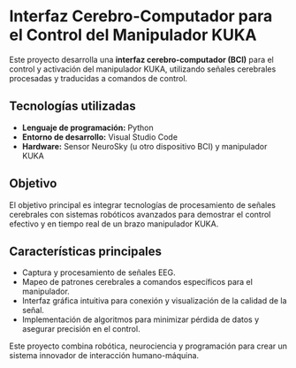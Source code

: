 # Interfaz Cerebro-Computador para el Control del Manipulador KUKA

Este proyecto desarrolla una **interfaz cerebro-computador (BCI)** para el control y activación del manipulador KUKA, utilizando señales cerebrales procesadas y traducidas a comandos de control.

## Tecnologías utilizadas
- **Lenguaje de programación:** Python
- **Entorno de desarrollo:** Visual Studio Code
- **Hardware:** Sensor NeuroSky (u otro dispositivo BCI) y manipulador KUKA

## Objetivo
El objetivo principal es integrar tecnologías de procesamiento de señales cerebrales con sistemas robóticos avanzados para demostrar el control efectivo y en tiempo real de un brazo manipulador KUKA.

## Características principales
- Captura y procesamiento de señales EEG.
- Mapeo de patrones cerebrales a comandos específicos para el manipulador.
- Interfaz gráfica intuitiva para conexión y visualización de la calidad de la señal.
- Implementación de algoritmos para minimizar pérdida de datos y asegurar precisión en el control.

Este proyecto combina robótica, neurociencia y programación para crear un sistema innovador de interacción humano-máquina.
